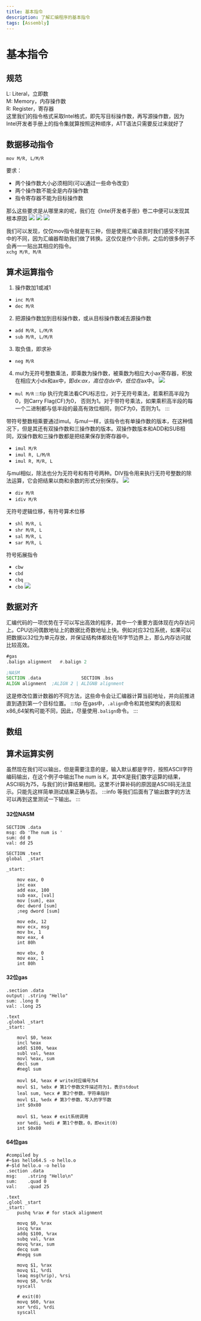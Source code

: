 ```yaml
---
title: 基本指令
description: 了解汇编程序的基本指令
tags: [Assembly]
---
```

# 基本指令

## 规范
L: Literal，立即数   
M: Memory，内存操作数  
R: Register，寄存器  
这里我们的指令格式采取Intel格式，即先写目标操作数，再写源操作数，因为Intel开发者手册上的指令集就算按照这种顺序，ATT语法只需要反过来就好了
## 数据移动指令
<code>mov M/R, L/M/R</code>

要求：   
* 两个操作数大小必须相同(可以通过一些命令改变)
* 两个操作数不能全是内存操作数
* 指令寄存器不能为目标操作数

那么这些要求是从哪里来的呢，我们在《Intel开发者手册》卷二中便可以发现其根本原因
![](https://img-blog.csdnimg.cn/9339a53f1c514584ad9e67f20e36effc.png)
![](https://img-blog.csdnimg.cn/f73ac23e30534da59d0e360d97bf123f.png)
![](https://img-blog.csdnimg.cn/8d4802d5feaa42b79062a0e223b4abac.png)

我们可以发现，仅仅mov指令就是有三种，但是使用汇编语言时我们感受不到其中的不同，因为汇编器帮助我们做了转换。这仅仅是作个示例，之后的很多例子不会再一一贴出其相应的指令。  
<code>xchg M/R, M/R</code>  

## 算术运算指令
1. 操作数加1或减1  
* <code>inc M/R</code>
* <code>dec M/R</code>

2. 把源操作数加到目标操作数，或从目标操作数减去源操作数
* <code>add M/R, L/M/R</code>  
* <code>sub M/R, L/M/R</code>

3. 取负值，即求补
* <code>neg M/R</code>

4. mul为无符号整数乘法，即乘数为操作数，被乘数为相应大小ax寄存器，积放在相应大小dx和ax中，即*dx:*ax，高位在*dx中，低位在*ax中。
![](https://img-blog.csdnimg.cn/2115493edfb845c58b635a8eee778744.png)
* <code>mul M/R</code>
:::tip
执行完乘法看CPU标志位，对于无符号乘法，若乘积高半段为0，则Carry Flag(CF)为0， 否则为1。对于带符号乘法，如果乘积高半段的每一个二进制都与低半段的最高有效位相同，则CF为0，否则为1。
:::

带符号整数相乘要通过imul。与mul一样，该指令也有单操作数的版本，在这种情况下，但是其还有双操作数和三操作数的版本。双操作数版本和ADD和SUB相同，双操作数和三操作数都是把结果保存到寄存器中。
* <code>imul M/R</code>
* <code>imul R, L/M/R</code>
* <code>imul R, M/R, L</code>

与mul相似，除法也分为无符号和有符号两种。DIV指令用来执行无符号整数的除法运算，它会把结果以商和余数的形式分别保存。
![](https://img-blog.csdnimg.cn/aa5e1f6fdba74f888bfa8e48353d9682.png)

* <code>div M/R</code>
* <code>idiv M/R</code>

无符号逻辑位移，有符号算术位移
* <code>shl M/R, L</code>
* <code>shr M/R, L</code>
* <code>sal M/R, L</code>
* <code>sar M/R, L</code>

符号拓展指令
* <code>cbw</code>
* <code>cbd</code>
* <code>cbq</code>
* <code>cbo</code>
![](https://img-blog.csdnimg.cn/a021328333c54a08bce131a821f0bf00.png)

## 数据对齐
汇编代码的一项优势在于可以写出高效的程序，其中一个重要方面体现在内存访问上。CPU访问偶数地址上的数据比奇数地址上快。例如对应32位系统，如果可以把数据以32位为单元存放，并保证结构体都处在16字节边界上，那么内存访问就比较高效。
```asm title=不同汇编器的数据对其伪指令
#gas
.balign alignment   #.balign 2

;NASM
SECTION .data               SECTION .bss
ALIGN alignment  ;ALIGN 2 | ALIGNB alignment
```
这是修改位置计数器的不同方法，这些命令会让汇编器计算当前地址，并向前推进直到遇到第一个目标位置。
:::tip
在gas中，<code>.align</code>命令和其他架构的表现和x86_64架构可能不同，因此，尽量使用<code>.balign</code>命令。
:::

## 数组

## 算术运算实例
虽然现在我们可以输出，但是需要注意的是，输入默认都是字符，按照ASCII字符编码输出，在这个例子中输出The num is K，其中K是我们数字运算的结果，ASCII码为75，与我们的计算结果相同。这里不计算补码的原因是ASCII码无法显示。只能先这样简单测试结果正确与否。
:::info
等我们后面有了输出数字的方法可以再到这里测试一下输出。
:::
#### 32位NASM
```
SECTION .data
msg: db 'The num is '
sum: dd 0
val: dd 25

SECTION .text
global  _start
 
_start:

    mov eax, 0
    inc eax
    add eax, 100
    sub eax, [val]
    mov [sum], eax
    dec dword [sum]
    ;neg dword [sum]

    mov edx, 12
    mov ecx, msg
    mov bx, 1
    mov eax, 4
    int 80h

    mov ebx, 0
    mov eax, 1
    int 80h
```
#### 32位gas
```
.section .data
output: .string "Hello"
sum: .long 0
val: .long 25

.text
.global _start
_start:

    movl $0, %eax
    incl %eax
    addl $100, %eax
    subl val, %eax
    movl %eax, sum
    decl sum
    #negl sum

    movl $4, %eax # write对应编号为4
    movl $1, %ebx # 第1个参数文件描述符为1，表示stdout
    leal sum, %ecx # 第2个参数，字符串指针
    movl $1, %edx # 第3个参数，写入的字节数
    int $0x80

    movl $1, %eax # exit系统调用
    xor %edi, %edi # 第1个参数，0，即exit(0)
    int $0x80

```

#### 64位gas
```
#compiled by
#~$as hello64.S -o hello.o
#~$ld hello.o -o hello
.section .data
msg:	.string "Hello\n"
sum:    .quad 0
val:    .quad 25

.text
.globl _start
_start:
	pushq %rax # for stack alignment

    movq $0, %rax
    incq %rax
    addq $100, %rax
    subq val, %rax
    movq %rax, sum
    decq sum
    #negq sum

	movq $1, %rax 
	movq $1, %rdi
	leaq msg(%rip), %rsi
	movq $8, %rdx
	syscall

	# exit(0)
	movq $60, %rax
	xor %rdi, %rdi
	syscall
```